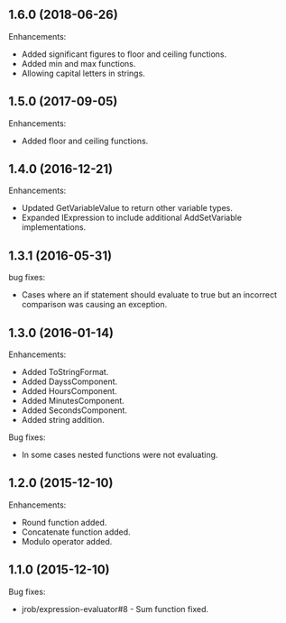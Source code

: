 ## 1.6.0 (2018-06-26)

Enhancements:

  - Added significant figures to floor and ceiling functions.
  - Added min and max functions.
  - Allowing capital letters in strings.

## 1.5.0 (2017-09-05)

Enhancements:

  - Added floor and ceiling functions.

## 1.4.0 (2016-12-21)

Enhancements:

  - Updated GetVariableValue to return other variable types.
  - Expanded IExpression to include additional AddSetVariable implementations.

## 1.3.1 (2016-05-31)

bug fixes:

  - Cases where an if statement should evaluate to true but an incorrect comparison was causing an exception.

## 1.3.0 (2016-01-14)

Enhancements:

  - Added ToStringFormat.
  - Added DayssComponent.
  - Added HoursComponent.
  - Added MinutesComponent.
  - Added SecondsComponent.
  - Added string addition.

Bug fixes:

  - In some cases nested functions were not evaluating.

## 1.2.0 (2015-12-10)

Enhancements:

  - Round function added.
  - Concatenate function added.
  - Modulo operator added.

## 1.1.0 (2015-12-10)

Bug fixes:

  - jrob/expression-evaluator#8 - Sum function fixed.
